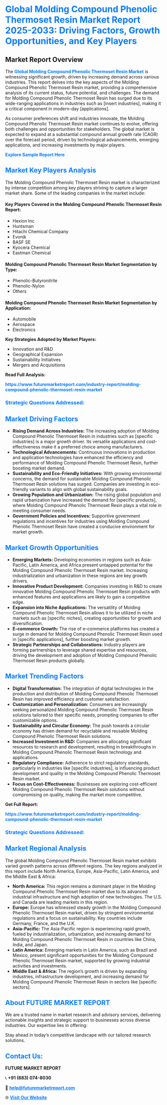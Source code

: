 <h1 style="color: #007BFF;">Global Molding Compound Phenolic Thermoset Resin Market Report 2025-2033: Driving Factors, Growth Opportunities, and Key Players</h1>

<section id="overview">
<h2>Market Report Overview</h2>
<p>The <a href="https://www.futuremarketreport.com/industry-report/molding-compound-phenolic-thermoset-resin-market" style="color: #007BFF; text-decoration: none;"><strong>Global Molding Compound Phenolic Thermoset Resin Market</strong></a> is witnessing significant growth, driven by increasing demand across various industries. This report delves into the key aspects of the Molding Compound Phenolic Thermoset Resin market, providing a comprehensive analysis of its current status, future potential, and challenges. The demand for Molding Compound Phenolic Thermoset Resin has surged due to its wide-ranging applications in industries such as [insert industries], making it a critical component in modern-day [applications].</p>
<p>As consumer preferences shift and industries innovate, the Molding Compound Phenolic Thermoset Resin market continues to evolve, offering both challenges and opportunities for stakeholders. The global market is expected to expand at a substantial compound annual growth rate (CAGR) over the forecast period, driven by technological advancements, emerging applications, and increasing investments by major players.</p>
</section>

<section id="overview">
<p><a href="https://www.futuremarketreport.com/request-sample/reportId=114639" style="color: #007BFF; text-decoration: none;"><strong>Explore Sample Report Here</strong></a></p>
</section>

<section id="key-players">
<h2 style="color: #007BFF;">Market Key Players Analysis</h2>
<p>The Molding Compound Phenolic Thermoset Resin market is characterized by intense competition among key players striving to capture a larger market share. Some of the leading companies in the market include:</p>
<h4>Key Players Covered in the Molding Compound Phenolic Thermoset Resin Report:</h4>
<ul><li>Hexion Inc</li><li>Huntsman</li><li>Hitachi Chemical Company</li><li>Evonik</li><li>BASF SE</li><li>Kyocera Chemical</li><li>Eastman Chemical</li></ul>
<h4>Molding Compound Phenolic Thermoset Resin Market Segmentation by Type:</h4>
<ul><li>Phenolic-Butyronitrile</li><li>Phenolic-Nylon</li><li>Others</li></ul>

<h4>Molding Compound Phenolic Thermoset Resin Market Segmentation by Application:</h4>
<ul><li>Automobile</li><li>Aerospace</li><li>Electronics</li></ul>
<p><strong>Key Strategies Adopted by Market Players:</strong></p>
<ul>
<li>Innovation and R&D</li>
<li>Geographical Expansion</li>
<li>Sustainability Initiatives</li>
<li>Mergers and Acquisitions</li>
</ul>
</section>

<section>
<p><strong>Read Full Analysis: </strong></p><a href="https://www.futuremarketreport.com/industry-report/molding-compound-phenolic-thermoset-resin-market" style="color: #007BFF; text-decoration: none;"><strong>https://www.futuremarketreport.com/industry-report/molding-compound-phenolic-thermoset-resin-market</strong></a>
<h3 style="color: #007BFF;">Strategic Questions Addressed:</h3>
</section>

<section id="driving-factors">
<h2 style="color: #007BFF;">Market Driving Factors</h2>
<ul>
<li><strong>Rising Demand Across Industries:</strong> The increasing adoption of Molding Compound Phenolic Thermoset Resin in industries such as [specific industries] is a major growth driver. Its versatile applications and cost-effectiveness make it a preferred choice among manufacturers.</li>
<li><strong>Technological Advancements:</strong> Continuous innovations in production and application technologies have enhanced the efficiency and performance of Molding Compound Phenolic Thermoset Resin, further boosting market demand.</li>
<li><strong>Sustainability and Eco-Friendly Initiatives:</strong> With growing environmental concerns, the demand for sustainable Molding Compound Phenolic Thermoset Resin solutions has surged. Companies are investing in eco-friendly variants to align with global sustainability goals.</li>
<li><strong>Growing Population and Urbanization:</strong> The rising global population and rapid urbanization have increased the demand for [specific products], where Molding Compound Phenolic Thermoset Resin plays a vital role in meeting consumer needs.</li>
<li><strong>Government Policies and Incentives:</strong> Supportive government regulations and incentives for industries using Molding Compound Phenolic Thermoset Resin have created a conducive environment for market growth.</li>
</ul>
</section>

<section id="growth-opportunities">
<h2 style="color: #007BFF;">Market Growth Opportunities</h2>
<ul>
<li><strong>Emerging Markets:</strong> Developing economies in regions such as Asia-Pacific, Latin America, and Africa present untapped potential for the Molding Compound Phenolic Thermoset Resin market. Increasing industrialization and urbanization in these regions are key growth drivers.</li>
<li><strong>Innovative Product Development:</strong> Companies investing in R&D to create innovative Molding Compound Phenolic Thermoset Resin products with enhanced features and applications are likely to gain a competitive edge.</li>
<li><strong>Expansion into Niche Applications:</strong> The versatility of Molding Compound Phenolic Thermoset Resin allows it to be utilized in niche markets such as [specific niches], creating opportunities for growth and diversification.</li>
<li><strong>E-commerce Growth:</strong> The rise of e-commerce platforms has created a surge in demand for Molding Compound Phenolic Thermoset Resin used in [specific applications], further boosting market growth.</li>
<li><strong>Strategic Partnerships and Collaborations:</strong> Industry players are forming partnerships to leverage shared expertise and resources, driving the development and adoption of Molding Compound Phenolic Thermoset Resin products globally.</li>
</ul>
</section>

<section id="trending-factors">
<h2 style="color: #007BFF;">Market Trending Factors</h2>
<ul>
<li><strong>Digital Transformation:</strong> The integration of digital technologies in the production and distribution of Molding Compound Phenolic Thermoset Resin has improved efficiency and customer satisfaction.</li>
<li><strong>Customization and Personalization:</strong> Consumers are increasingly seeking personalized Molding Compound Phenolic Thermoset Resin solutions tailored to their specific needs, prompting companies to offer customizable options.</li>
<li><strong>Sustainability and Circular Economy:</strong> The push towards a circular economy has driven demand for recyclable and reusable Molding Compound Phenolic Thermoset Resin solutions.</li>
<li><strong>Increased Investment in R&D:</strong> Companies are allocating significant resources to research and development, resulting in breakthroughs in Molding Compound Phenolic Thermoset Resin technology and applications.</li>
<li><strong>Regulatory Compliance:</strong> Adherence to strict regulatory standards, particularly in industries like [specific industries], is influencing product development and quality in the Molding Compound Phenolic Thermoset Resin market.</li>
<li><strong>Focus on Cost-Effectiveness:</strong> Businesses are exploring cost-efficient Molding Compound Phenolic Thermoset Resin solutions without compromising on quality, making the market more competitive.</li>
</ul>
</section>

<section>
<p><strong>Get Full Report: </strong></p><a href="https://www.futuremarketreport.com/industry-report/molding-compound-phenolic-thermoset-resin-market" style="color: #007BFF; text-decoration: none;"><strong>https://www.futuremarketreport.com/industry-report/molding-compound-phenolic-thermoset-resin-market</strong></a>
<h3 style="color: #007BFF;">Strategic Questions Addressed:</h3>
</section>


<section id="regional-analysis">
<h2 style="color: #007BFF;">Market Regional Analysis</h2>
<p>The global Molding Compound Phenolic Thermoset Resin market exhibits varied growth patterns across different regions. The key regions analyzed in this report include North America, Europe, Asia-Pacific, Latin America, and the Middle East & Africa:</p>
<ul>
<li><strong>North America:</strong> This region remains a dominant player in the Molding Compound Phenolic Thermoset Resin market due to its advanced industrial infrastructure and high adoption of new technologies. The U.S. and Canada are leading markets in this region.</li>
<li><strong>Europe:</strong> Europe has witnessed steady growth in the Molding Compound Phenolic Thermoset Resin market, driven by stringent environmental regulations and a focus on sustainability. Key countries include Germany, France, and the U.K.</li>
<li><strong>Asia-Pacific:</strong> The Asia-Pacific region is experiencing rapid growth, fueled by industrialization, urbanization, and increasing demand for Molding Compound Phenolic Thermoset Resin in countries like China, India, and Japan.</li>
<li><strong>Latin America:</strong> Emerging markets in Latin America, such as Brazil and Mexico, present significant opportunities for the Molding Compound Phenolic Thermoset Resin market, supported by growing industrial activities and investments.</li>
<li><strong>Middle East & Africa:</strong> The region’s growth is driven by expanding industries, infrastructure development, and increasing demand for Molding Compound Phenolic Thermoset Resin in sectors like [specific sectors].</li>
</ul>
</section>

<footer>
<h2 style="color: #007BFF;">About FUTURE MARKET REPORT</h2>
<p>We are a trusted name in market research and advisory services, delivering actionable insights and strategic support to businesses across diverse industries. Our expertise lies in offering:</p>

<p>Stay ahead in today’s competitive landscape with our tailored research solutions.</p>

<h2 style="color: #007BFF;">Contact Us:</h2>
<p><strong>FUTURE MARKET REPORT</strong></p>
<p>📞 <strong>+91 (883) 074-8030</strong></p>
<p>📧 <strong><a href="mailto:help@futuremarketreport.com" style="color: #007BFF;">help@futuremarketreport.com</a></strong></p>
<p>🌐 <strong><a href="https://www.futuremarketreport.com/" style="color: #007BFF;">Visit Our Website</a></strong></p>
</footer>